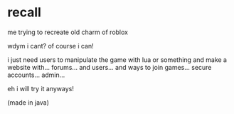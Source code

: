 # recall
 
me trying to recreate old charm of roblox

wdym i cant?
of course i can!

i just need users to manipulate the game with lua or something 
and make a website with... 
forums... 
and users... 
and ways to join games...
secure accounts...
admin...

eh i will try it anyways!

(made in java)
